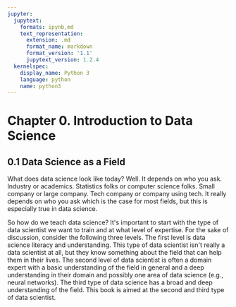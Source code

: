 ```yaml
---
jupyter:
  jupytext:
    formats: ipynb,md
    text_representation:
      extension: .md
      format_name: markdown
      format_version: '1.1'
      jupytext_version: 1.2.4
  kernelspec:
    display_name: Python 3
    language: python
    name: python3
---
```


# Chapter 0. Introduction to Data Science

## 0.1 Data Science as a Field

What does data science look like today? Well. It depends on who you ask. Industry or academics. Statistics folks or computer science folks. Small company or large company. Tech company or company using tech. It really depends on who you ask which is the case for most fields, but this is especially true in data science.

So how do we teach data science? It's important to start with the type of data scientist we want to train and at what level of expertise. For the sake of discussion, consider the following three levels. The first level is data science literacy and understanding. This type of data scientist isn't really a data scientist at all, but they know something about the field that can help them in their lives. The second level of data scientist is often a domain expert with a basic understanding of the field in general and a deep understanding in their domain and possibly one area of data science (e.g., neural networks). The third type of data science has a broad and deep understanding of the field. This book is aimed at the second and third type of data scientist. 

```python

```
